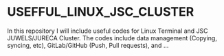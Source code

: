# USEFFUL_LINUX_JSC_CLUSTER
In this repository I will include useful codes for Linux Terminal and JSC JUWELS/JURECA Cluster. The codes include data management (Copying, syncing, etc), GitLab/GitHub (Push, Pull requests), and ...
